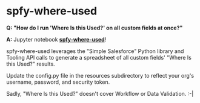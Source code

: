 # spfy-where-used

**Q: "How do I run 'Where Is this Used?' on all custom fields at once?"**

**A:** Jupyter notebook **[spfy-where-used](https://github.com/ekenigsberg/spfy-where-used)**!

spfy-where-used leverages the "Simple Salesforce" Python library and Tooling API calls to generate a spreadsheet of all custom fields' "Where Is this Used?" results.

Update the config.py file in the resources subdirectory to reflect your org's username, password, and security token.

Sadly, "Where Is this Used?" doesn't cover Workflow or Data Validation. :-|
